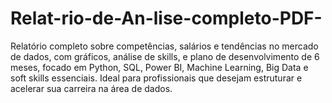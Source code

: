 # Relat-rio-de-An-lise-completo-PDF-
Relatório completo sobre competências, salários e tendências no mercado de dados, com gráficos, análise de skills, e plano de desenvolvimento de 6 meses, focado em Python, SQL, Power BI, Machine Learning, Big Data e soft skills essenciais. Ideal para profissionais que desejam estruturar e acelerar sua carreira na área de dados.
